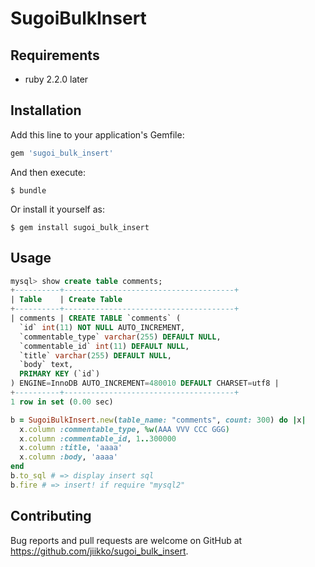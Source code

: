 # SugoiBulkInsert

## Requirements

* ruby 2.2.0 later

## Installation

Add this line to your application's Gemfile:

```ruby
gem 'sugoi_bulk_insert'
```

And then execute:

    $ bundle

Or install it yourself as:

    $ gem install sugoi_bulk_insert

## Usage
```sql
mysql> show create table comments;
+----------+--------------------------------------+
| Table    | Create Table                                                                                                                                                                                                                                                                                   |
+----------+--------------------------------------+
| comments | CREATE TABLE `comments` (
  `id` int(11) NOT NULL AUTO_INCREMENT,
  `commentable_type` varchar(255) DEFAULT NULL,
  `commentable_id` int(11) DEFAULT NULL,
  `title` varchar(255) DEFAULT NULL,
  `body` text,
  PRIMARY KEY (`id`)
) ENGINE=InnoDB AUTO_INCREMENT=480010 DEFAULT CHARSET=utf8 |
+----------+--------------------------------------+
1 row in set (0.00 sec)
```
```ruby
b = SugoiBulkInsert.new(table_name: "comments", count: 300) do |x|
  x.column :commentable_type, %w(AAA VVV CCC GGG)
  x.column :commentable_id, 1..300000
  x.column :title, 'aaaa'
  x.column :body, 'aaaa'
end
b.to_sql # => display insert sql
b.fire # => insert! if require "mysql2"
```

## Contributing

Bug reports and pull requests are welcome on GitHub at https://github.com/jiikko/sugoi_bulk_insert.

